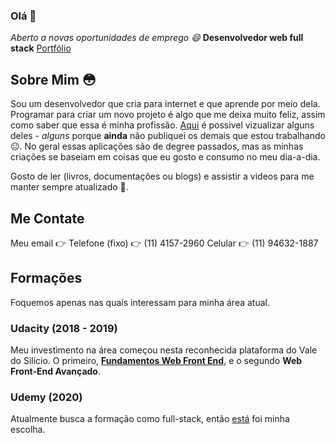 ### Olá 👋
*Aberto a novas oportunidades de emprego 😄*
**Desenvolvedor web full stack**
[Portfólio](https://marcorezendebackup.github.io/portfolio/)

## Sobre Mim 😳
Sou um desenvolvedor que cria para internet e que aprende por meio dela. Programar para criar um novo projeto é algo que me deixa muito feliz, assim como saber que essa é minha profissão. [Aqui](https://marcorezendebackup.github.io/portfolio/) é possivel vizualizar alguns deles - *alguns* porque **ainda** não publiquei os demais que estou trabalhando 😐. No geral essas aplicações são de degree passados, mas as minhas criações se baseiam em coisas que eu gosto e consumo no meu dia-a-dia.

Gosto de ler (livros, documentações ou blogs) e assistir a videos para me manter sempre atualizado 🧐.

## Me Contate
Meu email 👉
Telefone (fixo) 👉 (11) 4157-2960
Celular 👉 (11) 94632-1887

## Formações
Foquemos apenas nas quais interessam para minha área atual.

### Udacity (2018 - 2019)
Meu investimento na área começou nesta reconhecida plataforma do Vale do Silício. O primeiro, **[Fundamentos Web Front End](https://www.udacity.com/course/front-end-web-developer-nanodegree--nd0011)**, e o segundo **Web Front-End Avançado**.

### Udemy (2020)
Atualmente busca a formação como full-stack, então [está](https://www.udemy.com/course/the-complete-web-development-bootcamp/) foi minha escolha.

<!--
**MarcoRezende/marcorezende** is a ✨ _special_ ✨ repository because its `README.md` (this file) appears on your GitHub profile.

Here are some ideas to get you started:


- 🔭 I’m currently working on ...
- 🌱 I’m currently learning ...
- 👯 I’m looking to collaborate on ...
- 🤔 I’m looking for help with ...
- 💬 Ask me about ...
- 📫 How to reach me: ...
- 😄 Pronouns: ...
- ⚡ Fun fact: ...
-->
